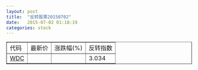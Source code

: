 ```yaml
---
layout: post
title:  "反转股票20150702"
date:   2015-07-02 01:18:19
categories: stock
---
```


<script type="text/javascript">
var stockList = []
stockList.push('gb_wdc');
</script>

<table border="1">
 <tr>
 <td>代码</td>
  <td>最新价</td>
  <td>涨跌幅(%)</td>
 <td>反转指数</td>
</tr>
  <tr id="wdc"><td><a href="http://stock.finance.sina.com.cn/usstock/quotes/WDC.html" target="_blank">WDC</a></td><td></td><td></td><td>3.034</td></tr>
</table>
